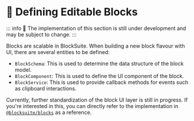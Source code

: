 # 🚧 Defining Editable Blocks

::: info
🚧 The implementation of this section is still under development and may be subject to change.
:::

Blocks are scalable in BlockSuite. When building a new block flavour with UI, there are several entities to be defined:

- `BlockSchema`: This is used to determine the data structure of the block model.
- `BlockComponent`: This is used to define the UI component of the block.
- `BlockService`: This is used to provide callback methods for events such as clipboard interactions.

Currently, further standardization of the block UI layer is still in progress. If you're interested in this, you can directly refer to the implementation in [`@blocksuite/blocks`](https://github.com/toeverything/blocksuite/tree/master/packages/blocks/src) as a reference.
